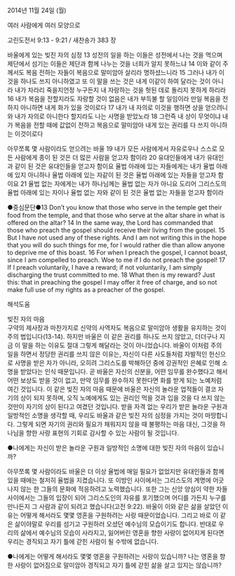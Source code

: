 2014년 11월 24일 (월)

여러 사람에게 여러 모양으로



고린도전서 9:13 - 9:21 / 새찬송가 383 장


바울에게 있는 빚진 자의 심정
13 성전의 일을 하는 이들은 성전에서 나는 것을 먹으며 제단에서 섬기는 이들은 제단과 함께 나누는 것을 너희가 알지 못하느냐 14 이와 같이 주께서도 복음 전하는 자들이 복음으로 말미암아 살리라 명하셨느니라 15 그러나 내가 이것을 하나도 쓰지 아니하였고 또 이 말을 쓰는 것은 내게 이같이 하여 달라는 것이 아니라 내가 차라리 죽을지언정 누구든지 내 자랑하는 것을 헛된 데로 돌리지 못하게 하리라 16 내가 복음을 전할지라도 자랑할 것이 없음은 내가 부득불 할 일임이라 만일 복음을 전하지 아니하면 내게 화가 있을 것이로다 17 내가 내 자의로 이것을 행하면 상을 얻으려니와 내가 자의로 아니한다 할지라도 나는 사명을 받았노라 18 그런즉 내 상이 무엇이냐 내가 복음을 전할 때에 값없이 전하고 복음으로 말미암아 내게 있는 권리를 다 쓰지 아니하는 이것이로다 

아무쪼록 몇 사람이라도 얻으려는 바울
19 내가 모든 사람에게서 자유로우나 스스로 모든 사람에게 종이 된 것은 더 많은 사람을 얻고자 함이라 20 유대인들에게 내가 유대인과 같이 된 것은 유대인들을 얻고자 함이요 율법 아래에 있는 자들에게는 내가 율법 아래에 있지 아니하나 율법 아래에 있는 자같이 된 것은 율법 아래에 있는 자들을 얻고자 함이요 21 율법 없는 자에게는 내가 하나님께는 율법 없는 자가 아니요 도리어 그리스도의 율법 아래에 있는 자이나 율법 없는 자와 같이 된 것은 율법 없는 자들을 얻고자 함이라 

●중심문단●13 Don’t you know that those who serve in the temple get their food from the temple, and that those who serve at the altar share in what is offered on the altar? 14 In the same way, the Lord has commanded that those who preach the gospel should receive their living from the gospel. 15 But I have not used any of these rights. And I am not writing this in the hope that you will do such things for me, for I would rather die than allow anyone to deprive me of this boast. 16 For when I preach the gospel, I cannot boast, since I am compelled to preach. Woe to me if I do not preach the gospel! 17 If I preach voluntarily, I have a reward; if not voluntarily, I am simply discharging the trust committed to me. 18 What then is my reward? Just this: that in preaching the gospel I may offer it free of charge, and so not make full use of my rights as a preacher of the gospel.

해석도움





빚진 자의 마음  
구약의 제사장과 마찬가지로 신약의 사역자도 복음으로 말미암아 생활을 유지하는 것이 주의 법입니다(13-14). 하지만 바울은 이 같은 권리를 하나도 쓰지 않았고, 더더구나 지금 이 말을 하는 이유도 절대 그렇게 해달라는 것이 아니었습니다. 바울이 이처럼 주의 일을 하면서 정당한 권리를 쓰지 않은 이유는, 자신이 다른 사도들처럼 자발적인 헌신으로 사명을 받은 자가 아니라, 오히려 그리스도를 박해하던 중에 강권적인 은혜로 인해 소명을 받았다는 인식 때문입니다. 곧 바울은 자신의 신분을, 어떤 임무를 완수했다고 해서 어떤 보상도 받을 것이 없고, 만약 임무를 완수하지 못한다면 화를 받게 되는 노예처럼 여긴 것입니다. 이 같은 빚진 자의 마음 때문에 바울은 자신의 놀라운 업적들이 결코 자기의 상이 되지 못하며, 오직 노예에게도 있는 권리인 먹을 것과 입을 것을 다 쓰지 않는 것만이 자기의 상이 된다고 여겼던 것입니다. 받을 자격 없는 우리가 받은 놀라운 구원과 일방적인 소명을 생각할 때, 우리도 바울과 같은 빚진 자의 심정을 가지는 것이 마땅합니다. 그렇게 되면 자기의 권리와 필요가 채워지지 않을 때 불평하는 마음 대신, 그것을 하나님을 향한 사랑 표현의 기회로 감사할 수 있는 사람이 될 것입니다.  

●나에게는 자신이 받은 놀라운 구원과 일방적인 소명에 대한 빚진 자의 마음이 있습니까?

아무쪼록 몇 사람이라도 
바울은 더 이상 율법에 매일 필요가 없었지만 유대인들과 함께 있을 때에는 철저히 율법을 지켰습니다. 또 이방인 사이에서는 그리스도의 계명에 어긋나지 않는 한 그들의 문화에 적응하려고 노력했습니다. 또한 그는 신앙 양심이 약한 자들 사이에서는 그들의 입장이 되어 그리스도인의 자유를 포기했으며 어디를 가든지 누구를 만나든지 그 사람과 같이 되려고 했습니다(고전 9:22). 바울이 이와 같은 삶을 살았던 이유는 어떻게 해서라도 몇몇 영혼을 구원하려는 사랑 때문이었습니다. 그리고 바로 이 같은 삶이야말로 우리를 섬기고 구원하러 오셨던 예수님의 모습이기도 합니다. 반대로 우리의 삶에서 예수님의 모습이 사라지고, 잃어버린 영혼을 향한 사랑이 없어지게 된다면 우리는 경직되고 자기 틀에 갇힌 사람이 될 수밖에 없습니다. 

●나에게는 어떻게 해서라도 몇몇 영혼을 구원하려는 사랑이 있습니까? 나는 영혼을 향한 사랑이 없어짐으로 말미암아 경직되고 자기 틀에 갇힌 삶을 살고 있지는 않습니까?